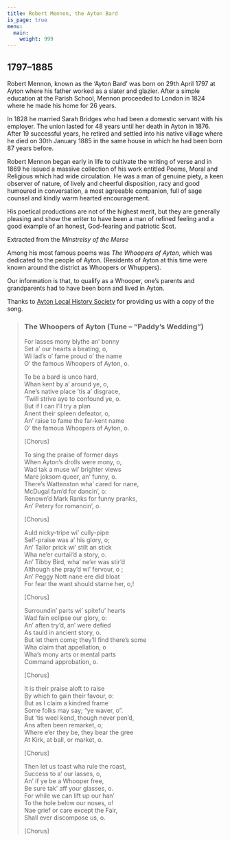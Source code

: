 ```yaml
---
title: Robert Mennon, the Ayton Bard
is_page: true
menu:
  main:
    weight: 999
---
```


## 1797&ndash;1885

Robert Mennon, known as the ‘Ayton Bard’ was born on 29th April 1797 at Ayton where his father worked as a slater and glazier. After a simple education at the Parish School, Mennon proceeded to London in 1824 where he made his home for 26 years.

In 1828 he married Sarah Bridges who had been a domestic servant with his employer. The union lasted for 48 years until her death in Ayton in 1876. After 19 successful years, he retired and settled into his native village where he died on 30th January 1885 in the same house in which he had been born 87 years before.

Robert Mennon began early in life to cultivate the writing of verse and in 1869 he issued a massive collection of his work entitled Poems, Moral and Religious which had wide circulation. He was a man of genuine piety, a keen observer of nature, of lively and cheerful disposition, racy and good humoured in conversation, a most agreeable companion, full of sage counsel and kindly warm hearted encouragement.

His poetical productions are not of the highest merit, but they are generally pleasing and show the writer to have been a man of refined feeling and a good example of an honest, God-fearing and patriotic Scot.

Extracted from the *Minstrelsy of the Merse*

Among his most famous poems was *The Whoopers of Ayton*, which was dedicated to the people of Ayton. (Residents of Ayton at this time were known around the district as Whoopers or Whuppers).

Our information is that, to qualify as a Whooper, one’s parents and grandparents had to have been born and lived in Ayton.

Thanks to [Ayton Local History Society](https://www.aytonhistory.com/people#comp-k91p8im1) for providing us with a copy of the song.

> ### The Whoopers of Ayton  (Tune – “Paddy’s Wedding”)
> 
> For lasses mony blythe an’ bonny  
> Set a’ our hearts a beating, o,  
> Wi lad’s o’ fame proud o’ the name  
> O’ the famous Whoopers of Ayton, o.
> 
> To be a bard is unco hard,  
> Whan kent by a’ around ye, o,  
> Ane’s native place ’tis a’ disgrace,  
> ’Twill strive aye to confound ye, o.  
> But if I can I’ll try a plan  
> Anent their spleen defeator, o,  
> An’ raise to fame the far-kent name  
> O’ the famous Whoopers of Ayton, o.  
> 
> [Chorus]
> 
> To sing the praise of former days  
> When Ayton’s drolls were mony, o,  
> Wad tak a muse wi’ brighter views  
> Mare joksom queer, an’ funny, o.  
> There’s Wattenston wha’ cared for nane,  
> McDugal fam’d for dancin’, o:  
> Renown’d Mark Ranks for funny pranks,  
> An’ Petery for romancin’, o.  
> 
> [Chorus]
> 
> Auld nicky-tripe wi’ cully-pipe  
> Self-praise was a’ his glory, o;  
> An’ Tailor prick wi’ stilt an stick  
> Wha ne’er curtail’d a story, o.  
> An’ Tibby Bird, wha’ ne’er was stir’d  
> Although she pray’d wi’ fervour, o ;  
> An’ Peggy Nott nane ere did bloat  
> For fear the want should starne her, o,!
> 
> [Chorus]
> 
> Surroundin’ parts wi’ spitefu’ hearts  
> Wad fain eclipse our glory, o:  
> An’ aften try’d, an’ were defied  
> As tauld in ancient story, o.  
> But let them come; they’ll find there’s some  
> Wha claim that appellation, o  
> Wha’s mony arts or mental parts  
> Command approbation, o.
> 
> [Chorus]
> 
> It is their praise aloft to raise  
> By which to gain their favour, o:  
> But as I claim a kindred frame  
> Some folks may say; “ye waver, o”.  
> But ‘tis weel kend, though never pen’d,  
> Ans aften been remarket, o;  
> Where e’er they be, they bear the gree  
> At Kirk, at ball, or market, o.
> 
> [Chorus]
> 
> Then let us toast wha rule the roast,  
> Success to a’ our lasses, o,  
> An’ if ye be a Whooper free,  
> Be sure tak’ aff your glasses, o.  
> For while we can lift up our han’  
> To the hole below our noses, o!  
> Nae grief or care except the Fair,  
> Shall ever discompose us, o.
> 
> [Chorus]
